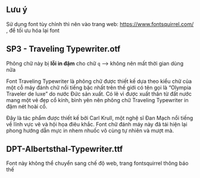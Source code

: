 ## Lưu ý

Sử dụng font tùy chỉnh thì nên vào trang web: <https://www.fontsquirrel.com/> , để tối ưu hóa lại font

## SP3 - Traveling Typewriter.otf

Phông chữ này bị **lỗi in đậm** cho chữ `q` --> không nên mất thời gian dùng nữa

Font Traveling Typewriter là phông chữ được thiết kế dựa theo kiểu chữ của một cỗ máy đánh chữ nổi tiếng bậc nhất trên thế giới có tên gọi là “Olympia Traveler de luxe” do nước Đức sản xuất. Có lẽ vì được xuất thân từ đất nước mang một vẻ đẹp cổ kính, bình yên nên phông chữ Traveling Typewriter in đậm nét hoài cổ.

Đây là tác phẩm được thiết kế bởi Carl Krull, một nghệ sĩ Đan Mạch nổi tiếng về lĩnh vực vẽ và hội họa điêu khắc. Font chữ đánh máy này đã tái hiện lại phong hướng dẫn mực in nhem nhuốc vô cùng tự nhiên và mượt mà.

## DPT-Albertsthal-Typewriter.ttf

Font này không thể chuyển sang chế độ web, trang fontsquirrel thông báo thế
